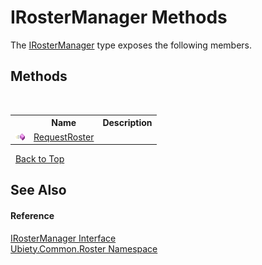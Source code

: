 # IRosterManager Methods
 

The <a href="47ce0dc4-3321-33d4-26b7-5d8fbcaa5491">IRosterManager</a> type exposes the following members.


## Methods
&nbsp;<table><tr><th></th><th>Name</th><th>Description</th></tr><tr><td>![Public method](media/pubmethod.gif "Public method")</td><td><a href="72f137e2-c5bd-e221-a899-1ca1a7fb8aff">RequestRoster</a></td><td /></tr></table>&nbsp;
<a href="#irostermanager-methods">Back to Top</a>

## See Also


#### Reference
<a href="47ce0dc4-3321-33d4-26b7-5d8fbcaa5491">IRosterManager Interface</a><br /><a href="4a433377-5767-faf9-7a43-7714d3633ea5">Ubiety.Common.Roster Namespace</a><br />